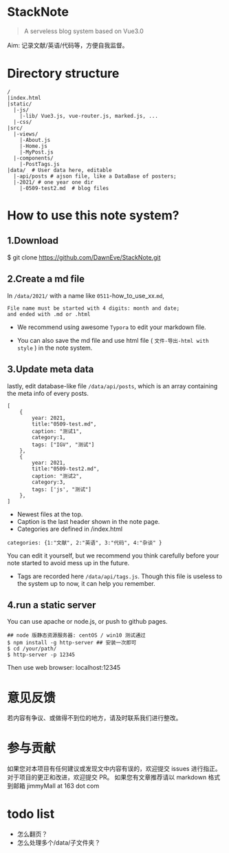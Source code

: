 # StackNote 

> A serveless blog system based on Vue3.0

Aim: 记录文献/英语/代码等，方便自我监督。


# Directory structure
```
/
|index.html
|static/
  |-js/
    |-lib/ Vue3.js, vue-router.js, marked.js, ...
  |-css/
|src/
  |-views/
    |-About.js
    |-Home.js
    |-MyPost.js
  |-components/
    |-PostTags.js
|data/  # User data here, editable
  |-api/posts # ajson file, like a DataBase of posters;
  |-2021/ # one year one dir
    |-0509-test2.md  # blog files
```




# How to use this note system?

## 1.Download

$ git clone https://github.com/DawnEve/StackNote.git

## 2.Create a md file

In `/data/2021/` with a name like `0511`-how_to_use_xx.`md`,

    File name must be started with 4 digits: month and date;
    and ended with .md or .html


- We recommend using awesome `Typora` to edit your markdown file.

- You can also save the md file and use html file ( `文件-导出-html with style` ) in the note system.

  

## 3.Update meta data

lastly, edit database-like file  `/data/api/posts`, which is an array containing the meta info of every posts.

```
[
	{
		year: 2021,
		title:"0509-test.md",
		caption: "测试1",
		category:1,
		tags: ["IGV", "测试"]
	},
	{
		year: 2021,
		title:"0509-test2.md",
		caption: "测试2",
		category:3,
		tags: ['js', "测试"]
	},
]
```

- Newest files at the top.
- Caption is the last header shown in the note page.
- Categories are defined in /index.html 

```
categories: {1:"文献", 2:"英语", 3:"代码", 4:"杂谈" }
```

You can edit it yourself, but we recommend you think carefully before your note started to avoid mess up in the future.

- Tags are recorded here `/data/api/tags.js`. Though this file is useless to the system up to now, it can help you remember.

## 4.run a static server

You can use apache or node.js, or push to github pages.

```
## node 版静态资源服务器: centOS / win10 测试通过
$ npm install -g http-server ## 安装一次即可
$ cd /your/path/
$ http-server -p 12345
```

Then use web browser: localhost:12345



# 意见反馈

若内容有争议、或做得不到位的地方，请及时联系我们进行整改。


# 参与贡献

如果您对本项目有任何建议或发现文中内容有误的，欢迎提交 issues 进行指正。
对于项目的更正和改进，欢迎提交 PR。
如果您有文章推荐请以 markdown 格式到邮箱 jimmyMall at 163 dot com


# todo list

- 怎么翻页？
- 怎么处理多个/data/子文件夹？
